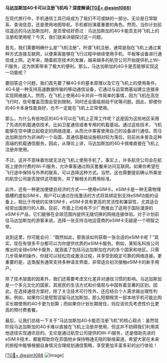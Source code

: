 **马达加斯加4G卡可以注册飞机吗？深度解读[[TG💪+ @esim1088](https://t.me/s/esim1088)]**

在现代旅行中，手机通信工具已经成为了我们不可或缺的一部分。无论是日常联系、查询信息，还是使用地图导航，手机都扮演着重要的角色。然而，当你计划前往遥远的马达加斯加时，是否曾经好奇过：马达加斯加的4G卡能否支持飞机上的注册和使用呢？今天，我们就来详细探讨这一问题。

首先，我们需要明确什么是“飞机注册”。所谓飞机注册，通常是指在飞机上通过某种方式连接互联网，以便乘客能够在飞行过程中继续使用手机、平板等设备进行通信或上网。近年来，随着航空技术的发展，越来越多的航空公司开始提供机上Wi-Fi服务，这为旅客带来了极大的便利。那么，马达加斯加的4G卡是否能够实现这一功能呢？

要回答这个问题，我们首先要了解4G卡的基本原理以及它在飞机上的使用条件。4G卡是一种支持高速数据传输的移动通信设备，它通过与运营商基站建立连接来实现网络接入。然而，在飞机上使用4G卡并非一件简单的事情，因为飞机在高空飞行时，信号覆盖范围会受到限制，同时还会面临频段干扰等问题。因此，即便你的4G卡本身性能良好，也不一定能在飞机上正常使用。

那么，为什么有些地区的4G卡可以在飞机上正常工作呢？这是因为这些地区采用了先进的机载通信技术，比如卫星通信或者专用的机载基站。通过这些技术，飞机能够在空中建立起稳定的网络连接，从而允许乘客使用自己的设备进行通信。而马达加斯加作为非洲的一个岛国，其通信基础设施相对较为落后，目前尚未普及这种高端的机载通信服务。因此，从理论上讲，马达加斯加的4G卡很难直接在飞机上注册并使用。

不过，这并不意味着你就无法在飞机上使用手机了。事实上，许多航空公司会在航班上提供付费的Wi-Fi服务，允许乘客通过购买套餐来访问互联网。如果你希望在飞行途中保持与外界的联系，可以选择这种方式。当然，这也需要提前确认所乘坐的航空公司是否提供这项服务，并了解相关的费用标准。

此外，还有一种更加便捷且经济的方式——使用eSIM卡。eSIM卡是一种无需物理插槽的虚拟SIM卡，用户可以通过在线激活的方式将其绑定到支持eSIM功能的设备上。相比于传统的实体SIM卡，eSIM卡具有更高的灵活性和兼容性，尤其适合经常出国旅行的人群。目前，市面上已经有不少厂商推出了适用于国际漫游的eSIM卡产品，它们能够在全球范围内提供无缝切换的网络连接体验。对于计划前往马达加斯加的游客来说，选择一张支持当地运营商的eSIM卡无疑是一个明智之举。

说到这里，你可能会问：“既然如此，那我该如何获取一张合适的eSIM卡呢？”其实，现在有很多平台都可以为你提供优质的eSIM卡服务。例如，某知名科技公司推出的全球eSIM卡服务，就涵盖了包括马达加斯加在内的多个国家和地区。只需几步简单的操作，你就可以轻松完成激活过程，并享受到稳定可靠的网络连接。更重要的是，这类服务通常支持多种语言界面，非常适合初次接触eSIM卡的新手用户。

除了技术层面的因素外，我们还需要考虑文化差异对通信习惯的影响。马达加斯加是一个多元文化的国家，其居民的生活方式和价值观与中国有着显著的区别。因此，在选择通信方案时，除了关注技术可行性外，还应结合个人需求做出理性判断。例如，如果你只是短暂逗留马达加斯加，那么短期租赁一部本地手机可能比购买长期使用的4G卡更为划算；而如果你计划长期居住，则应该优先考虑性价比更高的预付费套餐。

最后，让我们总结一下关于“马达加斯加4G卡能否注册飞机”的核心观点：虽然现阶段马达加斯加的4G卡难以直接在飞机上注册并使用，但这并不妨碍我们利用其他途径实现通讯目的。无论是通过航空公司提供的Wi-Fi服务，还是借助先进的eSIM卡技术，都能帮助你在异国他乡保持畅通无阻的联络渠道。希望大家在未来的旅程中能够根据自身情况合理规划通信策略，享受更加丰富多彩的出行体验！

[[TG💪+ @esim1088](https://t.me/s/esim1088) ![Image](https://i.postimg.cc/4NQfJmqS/Snipaste-2025-05-13-00-14-12.png)]